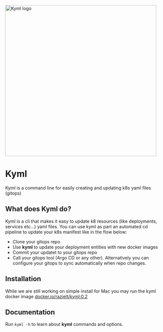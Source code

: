 <img src="https://raw.githubusercontent.com/Razielt77/kyml/master/kyml.svg" width="480"
  alt="Kyml logo"/>

# Kyml

Kyml is a command line for easily creating and updating k8s yaml files (gitops)


## What does Kyml do?

Kyml is a cli that makes it easy to update k8 resources (like deployments, services etc...) yaml files.
You can use kyml as part an automated cd pipeline to update your k8s manifest like in the flow below:
- Clone your gitops repo
- Use **kyml** to update your deployment entities with new docker images
- Commit your updatet to your gitops repo
- Call your gitops tool (Argo CD or any other). Alternatively you can configure your gitops to sync automatically when repo changes.

## Installation
While we are still working on simple install for Mac you may run the kyml docker image [docker.io/razielt/kyml:0.2](https://hub.docker.com/repository/docker/razielt/kyml)

## Documentation

Run `kyml -h` to learn about **kyml** commands and options.

